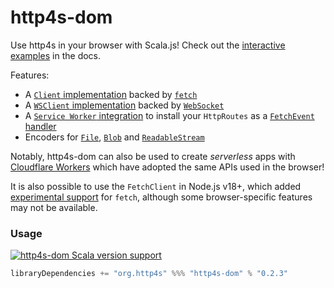 # http4s-dom

Use http4s in your browser with Scala.js! Check out the [interactive examples](https://http4s.github.io/http4s-dom/) in the docs.

Features:

* A [`Client` implementation](fetch.md) backed by [`fetch`](https://developer.mozilla.org/en-US/docs/Web/API/Fetch_API)
* A [`WSClient` implementation](websocket.md) backed by [`WebSocket`](https://developer.mozilla.org/en-US/docs/Web/API/WebSocket)
* A [`Service Worker` integration](serviceworker.md) to install your `HttpRoutes` as a [`FetchEvent` handler](https://developer.mozilla.org/en-US/docs/Web/API/ServiceWorkerGlobalScope/fetch_event)
* Encoders for [`File`](https://developer.mozilla.org/en-US/docs/Web/API/File), [`Blob`](https://developer.mozilla.org/en-US/docs/Web/API/Blob) and [`ReadableStream`](https://developer.mozilla.org/en-US/docs/Web/API/ReadableStream)

Notably, http4s-dom can also be used to create _serverless_ apps with [Cloudflare Workers](https://workers.cloudflare.com) which have adopted the same APIs used in the browser!

It is also possible to use the `FetchClient` in Node.js v18+, which added [experimental support](https://nodejs.org/en/blog/announcements/v18-release-announce/#fetch-experimental) for `fetch`, although some browser-specific features may not be available.

### Usage

[![http4s-dom Scala version support](https://index.scala-lang.org/http4s/http4s-dom/http4s-dom/latest.svg)](https://index.scala-lang.org/http4s/http4s-dom/http4s-dom)

```scala
libraryDependencies += "org.http4s" %%% "http4s-dom" % "0.2.3"
```
